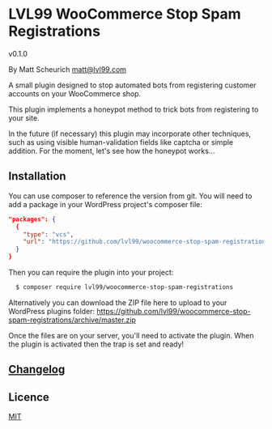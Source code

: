 # LVL99 WooCommerce Stop Spam Registrations

v0.1.0

By Matt Scheurich <matt@lvl99.com>

A small plugin designed to stop automated bots from registering customer accounts on your WooCommerce shop.

This plugin implements a honeypot method to trick bots from registering to your site.

In the future (if necessary) this plugin may incorporate other techniques, such as using visible human-validation fields
like captcha or simple addition. For the moment, let's see how the honeypot works...


## Installation

You can use composer to reference the version from git. You will need to add a package in your WordPress project's
composer file:

```json
"packages": {
  {
    "type": "vcs",
    "url": "https://github.com/lvl99/woocommerce-stop-spam-registrations.git"
  }
}
```

Then you can require the plugin into your project:

```bash
  $ composer require lvl99/woocommerce-stop-spam-registrations
```

Alternatively you can download the ZIP file here to upload to your WordPress plugins folder:
https://github.com/lvl99/woocommerce-stop-spam-registrations/archive/master.zip

Once the files are on your server, you'll need to activate the plugin. When the plugin is activated then the trap is
set and ready!


## [Changelog](CHANGELOG.md)


## Licence

[MIT](LICENSE.md)
